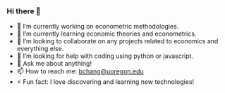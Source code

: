 ### Hi there 👋


- 🔭 I’m currently working on econometric methodologies.
- 🌱 I’m currently learning economic theories and econometrics.
- 👯 I’m looking to collaborate on any projects related to economics and everything else.
- 🤔 I’m looking for help with coding using python or javascript.
- 💬 Ask me about anything!
- 📫 How to reach me: bchang@uoregon.edu
- ⚡ Fun fact: I love discovering and learning new technologies!  
